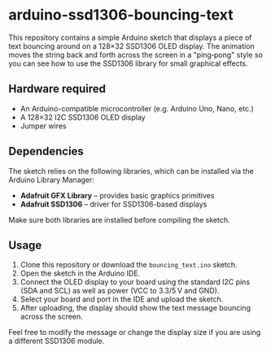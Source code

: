 # arduino-ssd1306-bouncing-text

This repository contains a simple Arduino sketch that displays a piece of text bouncing around on a 128×32 SSD1306 OLED display. The animation moves the string back and forth across the screen in a "ping‑pong" style so you can see how to use the SSD1306 library for small graphical effects.

## Hardware required

- An Arduino-compatible microcontroller (e.g. Arduino Uno, Nano, etc.)
- A 128×32 I2C SSD1306 OLED display
- Jumper wires

## Dependencies

The sketch relies on the following libraries, which can be installed via the Arduino Library Manager:

- **Adafruit GFX Library** – provides basic graphics primitives
- **Adafruit SSD1306** – driver for SSD1306-based displays

Make sure both libraries are installed before compiling the sketch.

## Usage

1. Clone this repository or download the `bouncing_text.ino` sketch.
2. Open the sketch in the Arduino IDE.
3. Connect the OLED display to your board using the standard I2C pins (SDA and SCL) as well as power (VCC to 3.3/5 V and GND).
4. Select your board and port in the IDE and upload the sketch.
5. After uploading, the display should show the text message bouncing across the screen.

Feel free to modify the message or change the display size if you are using a different SSD1306 module.
